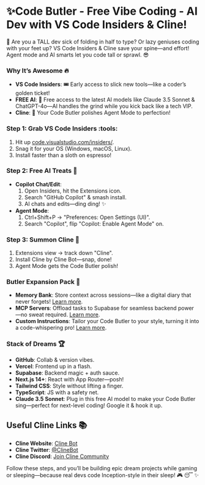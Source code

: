 # ✨Code Butler - Free Vibe Coding - AI Dev with VS Code Insiders & Cline!

:office: Are you a TALL dev sick of folding in half to type? Or lazy geniuses coding with your feet up? VS Code Insiders & Cline save your spine—and effort! Agent mode and AI smarts let you code tall or sprawl. :sunglasses:  

### Why It’s Awesome :fire:  
- **VS Code Insiders**: :tickets: Early access to slick new tools—like a coder’s golden ticket!    
- **FREE AI**: :robot: Free access to the latest AI models like Claude 3.5 Sonnet & ChatGPT-4o—AI handles the grind while you kick back like a tech VIP. 
- **Cline**: :bell: Your Code Butler polishes Agent Mode to perfection!  

### Step 1: Grab VS Code Insiders :tools:  
1. Hit up [code.visualstudio.com/insiders/](https://code.visualstudio.com/insiders/).  
2. Snag it for your OS (Windows, macOS, Linux).  
3. Install faster than a sloth on espresso!  

### Step 2: Free AI Treats :gift:  
- **Copilot Chat/Edit**:  
  1. Open Insiders, hit the Extensions icon.  
  2. Search "GitHub Copilot" & smash install.  
  3. AI chats and edits—ding ding! :sparkles:  
- **Agent Mode**:  
  1. Ctrl+Shift+P → "Preferences: Open Settings (UI)".  
  2. Search "Copilot", flip "Copilot: Enable Agent Mode" on.  

### Step 3: Summon Cline :star2:  
1. Extensions view → track down "Cline".  
2. Install Cline by Cline Bot—snap, done!  
3. Agent Mode gets the Code Butler polish!  

### Butler Expansion Pack :brain:  
- **Memory Bank**: Store context across sessions—like a digital diary that never forgets! [Learn more](https://docs.cline.bot/improving-your-prompting-skills/custom-instructions-library/cline-memory-bank).  
- **MCP Servers**: Offload tasks to Supabase for seamless backend power—no sweat required. [Learn more](https://docs.cline.bot/getting-started/getting-started-new-coders/our-favorite-tech-stack).  
- **Custom Instructions**: Tailor your Code Butler to your style, turning it into a code-whispering pro! [Learn more](https://docs.cline.bot/improving-your-prompting-skills/custom-instructions-library).  

### Stack of Dreams :trophy:  
- **GitHub**: Collab & version vibes.  
- **Vercel**: Frontend up in a flash.  
- **Supabase**: Backend magic + auth sauce.  
- **Next.js 14+**: React with App Router—posh!  
- **Tailwind CSS**: Style without lifting a finger.  
- **TypeScript**: JS with a safety net.  
- **Claude 3.5 Sonnet**: Plug in this free AI model to make your Code Butler sing—perfect for next-level coding! Google it & hook it up.  

## Useful Cline Links :books:  
- **Cline Website**: [Cline Bot](https://cline.bot)  
- **Cline Twitter**: [@ClineBot](https://twitter.com/ClineBot)  
- **Cline Discord**: [Join Cline Community](https://discord.gg/clinebot)  

Follow these steps, and you’ll be building epic dream projects while gaming or sleeping—because real devs code Inception-style in their sleep! :video_game: :sleeping: :sparkles:
